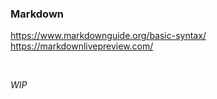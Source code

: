 
### Markdown
https://www.markdownguide.org/basic-syntax/<br>
https://markdownlivepreview.com/

<br>

*WIP*